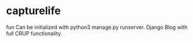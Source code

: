 # capturelife
fun
Can be initialized with python3 manage.py runserver.
Django Blog with full CRUP functionality.
